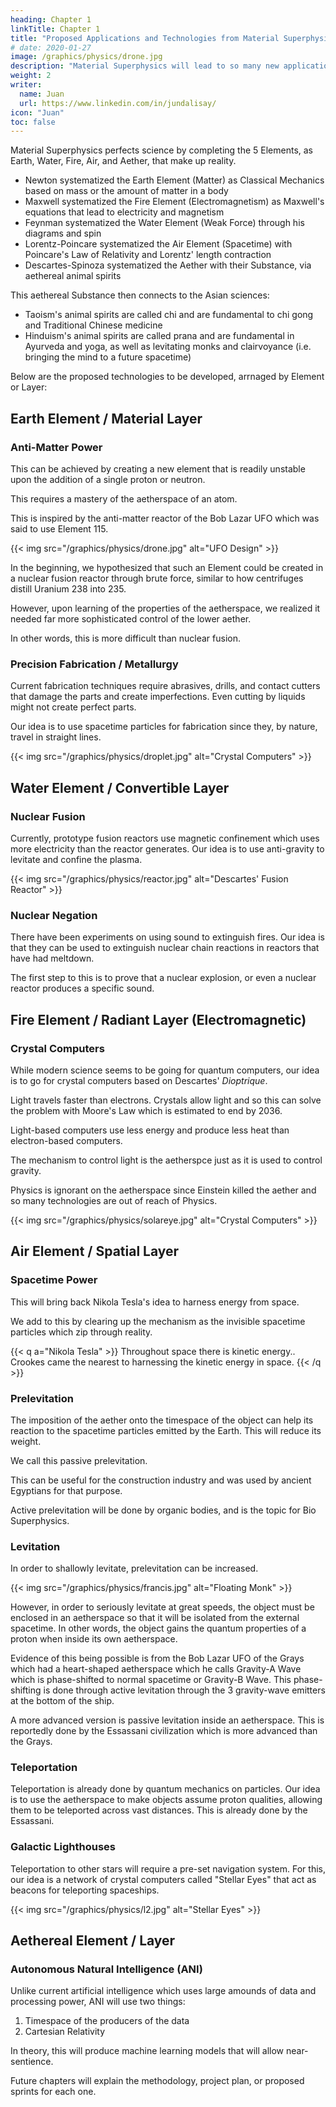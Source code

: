 ```yaml
---
heading: Chapter 1
linkTitle: Chapter 1
title: "Proposed Applications and Technologies from Material Superphysics"
# date: 2020-01-27
image: /graphics/physics/drone.jpg
description: "Material Superphysics will lead to so many new applications and technologies"
weight: 2
writer:
  name: Juan
  url: https://www.linkedin.com/in/jundalisay/
icon: "Juan"
toc: false
---
```



Material Superphysics perfects science by completing the 5 Elements, as Earth, Water, Fire, Air, and Aether, that make up reality. 

- Newton systematized the Earth Element (Matter) as Classical Mechanics based on mass or the amount of matter in a body
- Maxwell systematized the Fire Element (Electromagnetism) as Maxwell's equations that lead to electricity and magnetism
- Feynman systematized the Water Element (Weak Force) through his diagrams and spin
- Lorentz-Poincare systematized the Air Element (Spacetime) with Poincare's Law of Relativity and Lorentz' length contraction 
- Descartes-Spinoza systematized the Aether with their Substance, via aethereal animal spirits

This aethereal Substance then connects to the Asian sciences:

- Taoism's animal spirits are called chi and are fundamental to chi gong and Traditional Chinese medicine
- Hinduism's animal spirits are called prana and are fundamental in Ayurveda and yoga, as well as levitating monks and clairvoyance (i.e. bringing the mind to a future spacetime) 

Below are the proposed technologies to be developed, arrnaged by Element or Layer:


## Earth Element / Material Layer 

### Anti-Matter Power

This can be achieved by creating a new element that is readily unstable upon the addition of a single proton or neutron.

This requires a mastery of the aetherspace of an atom. 

This is inspired by the anti-matter reactor of the Bob Lazar UFO which was said to use Element 115. 

{{< img src="/graphics/physics/drone.jpg" alt="UFO Design" >}}

In the beginning, we hypothesized that such an Element could be created in a nuclear fusion reactor through brute force, similar to how centrifuges distill Uranium 238 into 235. 

However, upon learning of the properties of the aetherspace, we realized it needed far more sophisticated control of the lower aether.

In other words, this is more difficult than nuclear fusion.


### Precision Fabrication / Metallurgy

Current fabrication techniques require abrasives, drills, and contact cutters that damage the parts and create imperfections. Even cutting by liquids might not create perfect parts.

Our idea is to use spacetime particles for fabrication since they, by nature, travel in straight lines.   

{{< img src="/graphics/physics/droplet.jpg" alt="Crystal Computers" >}}


## Water Element / Convertible Layer

### Nuclear Fusion

Currently, prototype fusion reactors use magnetic confinement which uses more electricity than the reactor generates. Our idea is to use anti-gravity to levitate and confine the plasma.   

{{< img src="/graphics/physics/reactor.jpg" alt="Descartes' Fusion Reactor" >}}


### Nuclear Negation

There have been experiments on using sound to extinguish fires. Our idea is that they can be used to extinguish nuclear chain reactions in reactors that have had meltdown. 

The first step to this is to prove that a nuclear explosion, or even a nuclear reactor produces a specific sound.


## Fire Element / Radiant Layer (Electromagnetic)

### Crystal Computers

While modern science seems to be going for quantum computers, our idea is to go for crystal computers based on Descartes' *Dioptrique*. 

Light travels faster than electrons. Crystals allow light and so this can solve the problem with Moore's Law which is estimated to end by 2036.

Light-based computers use less energy and produce less heat than electron-based computers. 

The mechanism to control light is the aetherspce just as it is used to control gravity. 

Physics is ignorant on the aetherspace since Einstein killed the aether and so many technologies are out of reach of Physics.

{{< img src="/graphics/physics/solareye.jpg" alt="Crystal Computers" >}}



## Air Element / Spatial Layer

### Spacetime Power

This will bring back Nikola Tesla's idea to harness energy from space. 

We add to this by clearing up the mechanism as the invisible spacetime particles which zip through reality. 

{{< q a="Nikola Tesla" >}}
Throughout space there is kinetic energy.. Crookes came the nearest to harnessing the kinetic energy in space. 
{{< /q >}}


### Prelevitation

The imposition of the aether onto the timespace of the object can help its reaction to the spacetime particles emitted by the Earth. This will reduce its weight.

We call this passive prelevitation. 

This can be useful for the construction industry and was used by ancient Egyptians for that purpose. 

Active prelevitation will be done by organic bodies, and is the topic for Bio Superphysics. 


### Levitation

In order to shallowly levitate, prelevitation can be increased. 

{{< img src="/graphics/physics/francis.jpg" alt="Floating Monk" >}}

However, in order to seriously levitate at great speeds, the object must be enclosed in an aetherspace so that it will be isolated from the external spacetime. In other words, the object gains the quantum properties of a  proton when inside its own aetherspace.

Evidence of this being possible is from the Bob Lazar UFO of the Grays which had a heart-shaped aetherspace which he calls Gravity-A Wave which is phase-shifted to normal spacetime or Gravity-B Wave. This phase-shifting is done through active levitation through the 3 gravity-wave emitters at the bottom of the ship.

A more advanced version is passive levitation inside an aetherspace. This is reportedly done by the Essassani civilization which is more advanced than the Grays. 


### Teleportation

Teleportation is already done by quantum mechanics on particles. Our idea is to use the aetherspace to make objects assume proton qualities, allowing them to be teleported across vast distances. This is already done by the Essassani. 


### Galactic Lighthouses

Teleportation to other stars will require a pre-set navigation system. For this, our idea is a network of crystal computers called "Stellar Eyes" that act as beacons for teleporting spaceships.  

{{< img src="/graphics/physics/l2.jpg" alt="Stellar Eyes" >}}



## Aethereal Element / Layer

### Autonomous Natural Intelligence (ANI)

Unlike current artificial intelligence which uses large amounds of data and processing power, ANI will use two things:

1. Timespace of the producers of the data
2. Cartesian Relativity 

In theory, this will produce machine learning models that will allow near-sentience. 


Future chapters will explain the methodology, project plan, or proposed sprints for each one.  

